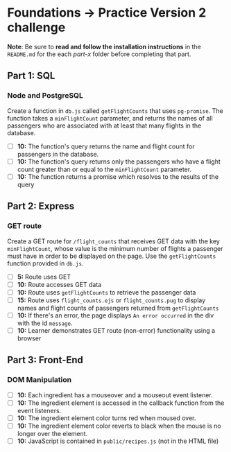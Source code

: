 # Foundations -> Practice Version 2 challenge

__Note__: Be sure to __read and follow the installation instructions__ in the `README.md` for the each *part-x* folder before completing that part.

## Part 1: SQL

### Node and PostgreSQL

Create a function in `db.js` called `getFlightCounts` that uses `pg-promise`. The function takes a `minFlightCount` parameter, and returns the names of all passengers who are associated with at least that many flights in the database.

  - [ ] __10:__ The function's query returns the name and flight count for passengers in the database.
  - [ ] __10:__ The function's query returns only the passengers who have a flight count greater than or equal to the `minFlightCount` parameter.
  - [ ] __10:__ The function returns a promise which resolves to the results of the query

## Part 2: Express

### GET route
Create a GET route for `/flight_counts` that receives GET data with the key `minFlightCount`, whose value is the minimum number of flights a passenger must have in order to be displayed on the page. Use the `getFlightCounts` function provided in `db.js`.

- [ ] __5:__ Route uses GET
- [ ] __10:__ Route accesses GET data
- [ ] __10:__ Route uses `getFlightCounts` to retrieve the passenger data
- [ ] __15:__ Route uses `flight_counts.ejs` or `flight_counts.pug` to display names and flight counts of passengers returned from `getFlightCounts`
- [ ] __10:__ If there's an error, the page displays `An error occurred` in the div with the id `message`.
- [ ] __10:__ Learner demonstrates GET route (non-error) functionality using a browser

## Part 3: Front-End

### DOM Manipulation

- [ ] __10:__ Each ingredient has a mouseover and a mouseout event listener.
- [ ] __10:__ The ingredient element is accessed in the callback function from the event listeners.
- [ ] __10:__ The ingredient element color turns red when moused over.
- [ ] __10:__ The ingredient element color reverts to black when the mouse is no longer over the element.
- [ ] __10:__ JavaScript is contained in `public/recipes.js` (not in the HTML file)
